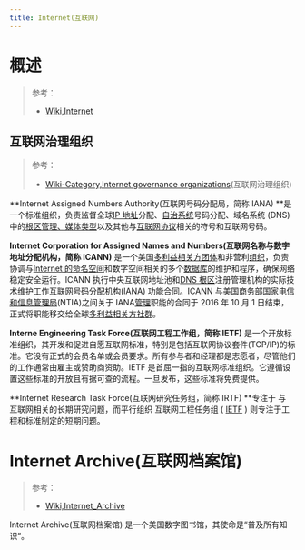 ```yaml
---
title: Internet(互联网)
---
```


# 概述

> 参考：
> - [Wiki,Internet](https://en.wikipedia.org/wiki/Internet)

## 互联网治理组织

> 参考：
> - [Wiki-Category,Internet governance organizations](https://en.wikipedia.org/wiki/Category:Internet_governance_organizations)(互联网治理组织)

**Internet Assigned Numbers Authority(互联网号码分配局，简称 IANA) **是一个标准组织，负责监督全球[IP 地址](https://en.wikipedia.org/wiki/IP_address)分配、[自治系统](<https://en.wikipedia.org/wiki/Autonomous_system_(Internet)>)号码分配、域名系统 (DNS) 中的[根区管理、](https://en.wikipedia.org/wiki/DNS_root_zone)[媒体类型](https://en.wikipedia.org/wiki/Internet_media_type)以及其他与[互联网协议](https://en.wikipedia.org/wiki/Internet_Protocol)相关的符号和互联网号码。

**Internet Corporation for Assigned Names and Numbers(互联网名称与数字地址分配机构，简称 ICANN)** 是一个美国[多利益相关方团体](https://en.wikipedia.org/wiki/Multistakeholder_governance)和非营利[组织](https://en.wikipedia.org/wiki/Nonprofit_organization)，负责协调与[Internet 的](https://en.wikipedia.org/wiki/Internet)[命名空间](https://en.wikipedia.org/wiki/Namespace)和数字空间相关的多个[数据库](https://en.wikipedia.org/wiki/Database)的维护和程序，确保网络稳定安全运行。ICANN 执行中央互联网地址池和[DNS 根区](https://en.wikipedia.org/wiki/DNS_root_zone)注册管理机构的实际技术维护工作[互联网号码分配机构](https://en.wikipedia.org/wiki/Internet_Assigned_Numbers_Authority)(IANA) 功能合同。ICANN 与[美国商务部](https://en.wikipedia.org/wiki/United_States_Department_of_Commerce)[国家电信和信息管理局](https://en.wikipedia.org/wiki/National_Telecommunications_and_Information_Administration)(NTIA)之间关于 IANA[管理](https://en.wikipedia.org/wiki/Stewardship)职能的合同于 2016 年 10 月 1 日结束，正式将职能移交给全球[多利益相关方社群](https://en.wikipedia.org/wiki/Multistakeholder_governance)。

**Interne Engineering Task Force(互联网工程工作组，简称 IETF)** 是一个开放标准组织，其开发和促进自愿互联网标准，特别是包括互联网协议套件(TCP/IP)的标准。它没有正式的会员名单或会员要求。所有参与者和经理都是志愿者，尽管他们的工作通常由雇主或赞助商资助。IETF 是首屈一指的互联网标准组织。它遵循设置这些标准的开放且有据可查的流程。一旦发布，这些标准将免费提供。

**Internet Research Task Force(互联网研究任务组，简称 IRTF) **专注于 与 互联网相关的长期研究问题，而平行组织 互联网工程任务组 ( [IETF](https://ietf.org/) ) 则专注于工程和标准制定的短期问题。

# Internet Archive(互联网档案馆)

> 参考：
> - [Wiki,Internet_Archive](https://en.wikipedia.org/wiki/Internet_Archive)

Internet Archive(互联网档案馆) 是一个美国数字图书馆，其使命是“普及所有知识”。
